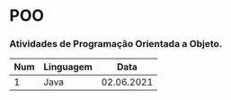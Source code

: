 # POO
### Atividades de **Programação Orientada a Objeto**.

Num | Linguagem | Data
---|---|---
1 | Java | 02.06.2021
